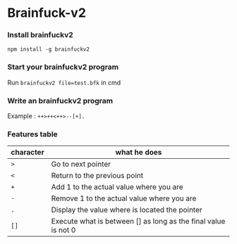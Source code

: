 # Brainfuck-v2
### Install brainfuckv2
`npm install -g brainfuckv2`

### Start your brainfuckv2 program
Run `brainfuckv2 file=test.bfk` in cmd

### Write an brainfuckv2 program
Example : `++>++<++>--[+].`

### Features table

character | what he does
----------|-------------
`>` | Go to next pointer
`<` | Return to the previous point
`+` | Add 1 to the actual value where you are
`-` | Remove 1 to the actual value where you are
`.` | Display the value where is located the pointer
`[]` | Execute what is between [] as long as the final value is not 0